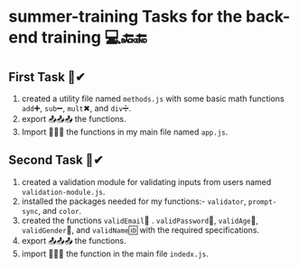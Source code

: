 # summer-training Tasks for the back-end training 💻🔙🔚

## First Task 🥇✔
1. created a utility file named `methods.js` with some basic math functions `add`➕, `sub`➖, `mult`✖, and `div`➗. 
2. export 📤📤📤 the functions.
3. Import 📩📩📩 the functions in my main file named `app.js`.

## Second Task 🥈✔
1. created a validation module for validating inputs from users named `validation-module.js`.
2. installed the packages needed for my functions:- `validator`, `prompt-sync`, and `color`. 
3. created the functions `validEmail`📧 . `validPassword`🔑, `validAge`🔢, `validGender`🧬, and `validName`🆔 with the required specifications.
4. export 📤📤📤 the functions.
5. import 📩📩📩 the function in the main file `indedx.js`.
